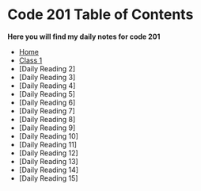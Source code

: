 # Code 201 Table of Contents

 **Here you will find my daily notes for code 201**

- [Home](README.md)
- [Class 1](201-main/class-01.md)
- [Daily Reading 2]
- [Daily Reading 3]
- [Daily Reading 4]
- [Daily Reading 5]
- [Daily Reading 6]
- [Daily Reading 7]
- [Daily Reading 8]
- [Daily Reading 9]
- [Daily Reading 10]
- [Daily Reading 11]
- [Daily Reading 12]
- [Daily Reading 13]
- [Daily Reading 14]
- [Daily Reading 15]
